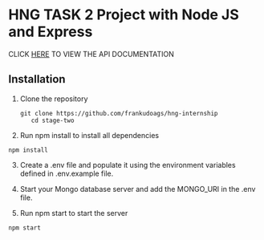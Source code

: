 # HNG TASK 2 Project with Node JS and Express

CLICK [HERE](https://documenter.getpostman.com/view/28273848/2s9YC4VDBD) TO VIEW THE API DOCUMENTATION

## Installation

1. Clone the repository

   ```
   git clone https://github.com/frankudoags/hng-internship
      cd stage-two
   ```

2. Run npm install to install all dependencies

```
npm install
```

3. Create a .env file and populate it using the environment variables defined in .env.example file.

4. Start your Mongo database server and add the MONGO_URI in the .env file.

5. Run npm start to start the server

```
npm start
```